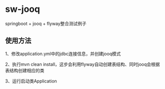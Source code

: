 # sw-jooq
springboot + jooq + flyway整合测试例子

## 使用方法
1、修改application.yml中的jdbc连接信息，并创建jooq模式

2、执行mvn clean install，这步会利用flyway自动创建表结构、同时jooq会根据表结构创建相应的类

3、运行启动类Application
